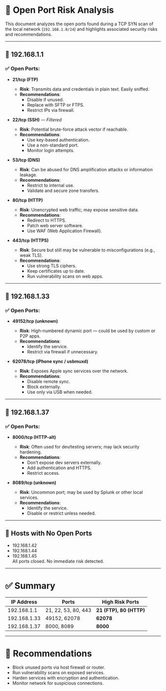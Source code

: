 # 🔐 Open Port Risk Analysis

This document analyzes the open ports found during a TCP SYN scan of the local network (`192.168.1.0/24`) and highlights associated security risks and recommendations.

---

## 🔎 192.168.1.1

### ✅ Open Ports:
- **21/tcp (FTP)**  
  - **Risk**: Transmits data and credentials in plain text. Easily sniffed.
  - **Recommendations**: 
    - Disable if unused.
    - Replace with SFTP or FTPS.
    - Restrict IPs via firewall.

- **22/tcp (SSH)** — *Filtered*  
  - **Risk**: Potential brute-force attack vector if reachable.
  - **Recommendations**:
    - Use key-based authentication.
    - Use a non-standard port.
    - Monitor login attempts.

- **53/tcp (DNS)**  
  - **Risk**: Can be abused for DNS amplification attacks or information leakage.
  - **Recommendations**:
    - Restrict to internal use.
    - Validate and secure zone transfers.

- **80/tcp (HTTP)**  
  - **Risk**: Unencrypted web traffic; may expose sensitive data.
  - **Recommendations**:
    - Redirect to HTTPS.
    - Patch web server software.
    - Use WAF (Web Application Firewall).

- **443/tcp (HTTPS)**  
  - **Risk**: Secure but still may be vulnerable to misconfigurations (e.g., weak TLS).
  - **Recommendations**:
    - Use strong TLS ciphers.
    - Keep certificates up to date.
    - Run vulnerability scans on web apps.

---

## 🔎 192.168.1.33

### ✅ Open Ports:
- **49152/tcp (unknown)**  
  - **Risk**: High-numbered dynamic port — could be used by custom or P2P apps.
  - **Recommendations**:
    - Identify the service.
    - Restrict via firewall if unnecessary.

- **62078/tcp (iPhone sync / usbmuxd)**  
  - **Risk**: Exposes Apple sync services over the network.
  - **Recommendations**:
    - Disable remote sync.
    - Block externally.
    - Use only via USB when needed.

---

## 🔎 192.168.1.37

### ✅ Open Ports:
- **8000/tcp (HTTP-alt)**  
  - **Risk**: Often used for dev/testing servers; may lack security hardening.
  - **Recommendations**:
    - Don’t expose dev servers externally.
    - Add authentication and HTTPS.
    - Restrict access.

- **8089/tcp (unknown)**  
  - **Risk**: Uncommon port; may be used by Splunk or other local services.
  - **Recommendations**:
    - Identify the service.
    - Disable or restrict unless needed.

---

## 🛑 Hosts with No Open Ports

- 192.168.1.42  
- 192.168.1.44  
- 192.168.1.45  
All ports closed. No immediate risk detected.

---

# ✅ Summary

| IP Address      | Ports           | High Risk Ports     |
|------------------|------------------|----------------------|
| 192.168.1.1     | 21, 22, 53, 80, 443 | **21 (FTP), 80 (HTTP)** |
| 192.168.1.33    | 49152, 62078     | **62078**             |
| 192.168.1.37    | 8000, 8089       | **8000**              |

---

# 📌 Recommendations

- Block unused ports via host firewall or router.
- Run vulnerability scans on exposed services.
- Harden services with encryption and authentication.
- Monitor network for suspicious connections.

